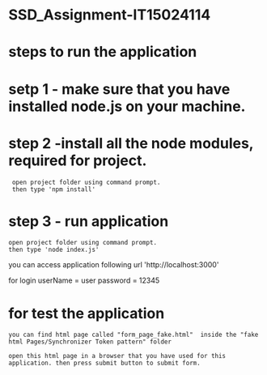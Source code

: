 # SSD_Assignment-IT15024114

# steps to run the application

# setp 1 - make sure that you have installed node.js on your machine.
# step 2 -install all the node modules, required for project.
     open project folder using command prompt.
     then type 'npm install'
# step 3 - run application
    open project folder using command prompt.
    then type 'node index.js'

you can access application following url 'http://localhost:3000'

for login userName = user password = 12345


# for test the application

    you can find html page called "form_page_fake.html"  inside the "fake html Pages/Synchronizer Token pattern" folder

    open this html page in a browser that you have used for this application. then press submit button to submit form.
